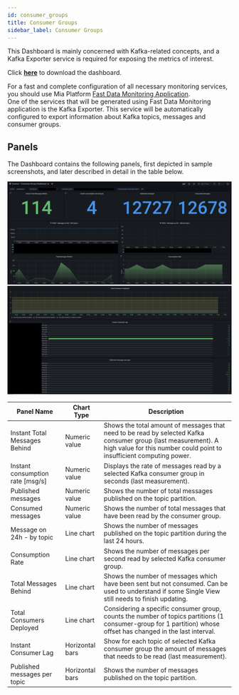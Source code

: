 ```yaml
---
id: consumer_groups
title: Consumer Groups
sidebar_label: Consumer Groups
---
```


This Dashboard is mainly concerned with Kafka-related concepts, and a Kafka Exporter service is required for exposing the metrics of interest.

Click <a download target="_blank" href="/docs_files_to_download/consumer-groups.json">**here**</a> to download the dashboard.

For a fast and complete configuration of all necessary monitoring services, you should use Mia Platform [Fast Data Monitoring Application](/fast_data/monitoring/overview.md#fast-data-monitoring-application).  
One of the services that will be generated using Fast Data Monitoring application is the Kafka Exporter. This service will be automatically configured to export information about Kafka topics, messages and consumer groups.

## Panels

The Dashboard contains the following panels, first depicted in sample screenshots, and later described in detail in the table below.

![consumer groups dashboard - part 1](../../img/dashboards/consumer_groups_1.png)
![consumer groups dashboard - part 2](../../img/dashboards/consumer_groups_2.png)

| Panel Name                        | Chart Type               | Description                              |
|---------------------------------- | ------------------------ | ---------------------------------------- |
| Instant Total Messages Behind     | Numeric value            | Shows the total amount of messages that need to be read by selected Kafka consumer group (last measurement). A high value for this number could point to insufficient computing power.  |
| Instant consumption rate [msg/s]  | Numeric value            | Displays the rate of messages read by a selected Kafka consumer group in seconds (last measurement).                                                                                       |
| Published messages                | Numeric value            | Shows the number of total messages published on the topic partition.                                                                                                                    |
| Consumed messages                 | Numeric value            | Shows the number of total messages that have been read by the consumer group.                                                                                                           |
| Message on 24h - by topic         | Line chart               | Shows the number of messages published on the topic partition during the last 24 hours.                                                                                                 |
| Consumption Rate                  | Line chart               | Shows the number of messages per second read by selected Kafka consumer group.                                                                                                          |
| Total Messages Behind             | Line chart               | Shows the number of messages which have been sent but not consumed. Can be used to understand if some Single View still needs to finish updating.                                       |
| Total Consumers Deployed          | Line chart               | Considering a specific consumer group, counts the number of topics partitions (1 consumer-group for 1 partition) whose offset has changed in the last interval.                         |
| Instant Consumer Lag              | Horizontal bars          | Show for each topic of selected Kafka consumer group the amount of messages that needs to be read (last measurement).                                                                   |
| Published messages per topic      | Horizontal bars          | Shows the number of messages published on the topic partition.
